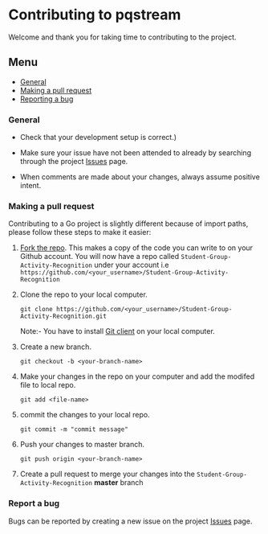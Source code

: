 Contributing to pqstream
========================
Welcome and thank you for taking time to contributing to the project.

## Menu

- [General](#general)
- [Making a pull request](#making-a-pull-request)
- [Reporting a bug](#report-a-bug)

### General

- Check that your development setup is correct.)

- Make sure your issue have not been attended to already by searching through the project [Issues](https://github.com/prateekiiest/Student-Group-Activity-Recognition/issues) page.

- When comments are made about your changes, always assume positive intent.

### Making a pull request

Contributing to a Go project is slightly different because of import paths, please follow these steps to make it easier:

1. [Fork the repo](https://github.com/prateekiiest/Student-Group-Activity-Recognition). This makes a copy of the code you can write to on your Github account. You will now have a repo called `Student-Group-Activity-Recognition` under your account i.e `https://github.com/<your_username>/Student-Group-Activity-Recognition`

2. Clone the repo to your local computer.
	
	`git clone https://github.com/<your_username>/Student-Group-Activity-Recognition.git`
	
	Note:- You have to install [Git client](https://git-scm.com/download/gui/windows) on your local computer.
	
3. Create a new branch.

	`git checkout -b <your-branch-name>`
	
4. Make your changes in the repo on your computer and add the modifed file to local repo.

	`git add <file-name>`
	
5. commit the changes to your local repo.

	`git commit -m "commit message"`
	
6. 	Push your changes to master branch.

	`git push origin <your-branch-name>`

7. Create a pull request to merge your changes into the `Student-Group-Activity-Recognition` **master** branch


### Report a bug

Bugs can be reported by creating a new issue on the project [Issues](https://github.com/prateekiiest/Student-Group-Activity-Recognition/issues) page.
